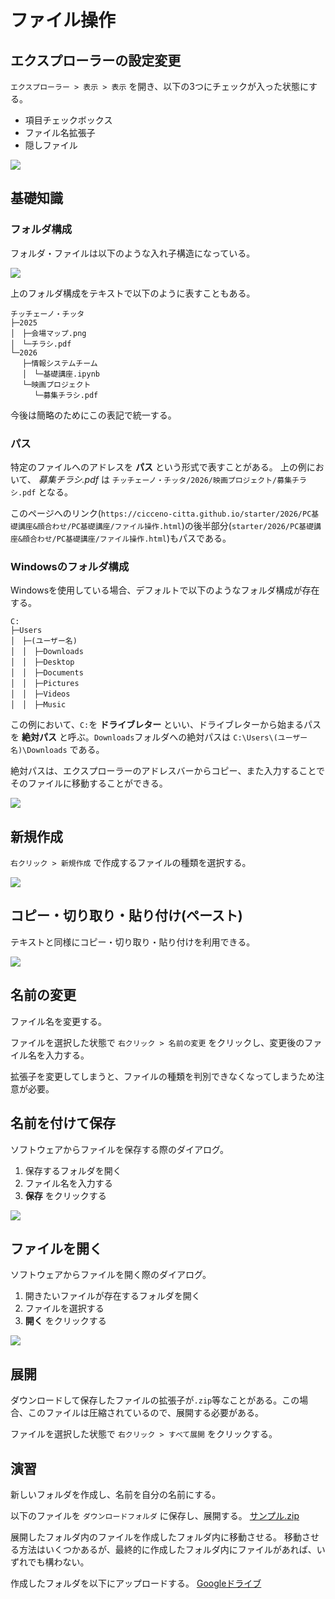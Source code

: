 # ファイル操作

## エクスプローラーの設定変更

`エクスプローラー > 表示 > 表示` を開き、以下の3つにチェックが入った状態にする。

- 項目チェックボックス
- ファイル名拡張子
- 隠しファイル

![](attachments/Pasted%20image%2020250905011225.png)

## 基礎知識

### フォルダ構成

フォルダ・ファイルは以下のような入れ子構造になっている。

![](attachments/チッチェーノ・チッタ.jpg)

上のフォルダ構成をテキストで以下のように表すこともある。

```
チッチェーノ・チッタ
├─2025
│　├─会場マップ.png
│　└─チラシ.pdf
└─2026
 　├─情報システムチーム
 　│　└─基礎講座.ipynb
 　└─映画プロジェクト
 　 　└─募集チラシ.pdf
```

今後は簡略のためにこの表記で統一する。

### パス

特定のファイルへのアドレスを **パス** という形式で表すことがある。
上の例において、 *募集チラシ.pdf* は `チッチェーノ・チッタ/2026/映画プロジェクト/募集チラシ.pdf` となる。

このページへのリンク(`https://cicceno-citta.github.io/starter/2026/PC基礎講座&顔合わせ/PC基礎講座/ファイル操作.html`)の後半部分(`starter/2026/PC基礎講座&顔合わせ/PC基礎講座/ファイル操作.html`)もパスである。

### Windowsのフォルダ構成

Windowsを使用している場合、デフォルトで以下のようなフォルダ構成が存在する。

```
C:
├─Users
│　├─(ユーザー名)
│　│　├─Downloads
│　│　├─Desktop
│　│　├─Documents
│　│　├─Pictures
│　│　├─Videos
│　│　├─Music
```

この例において、`C:`を **ドライブレター** といい、ドライブレターから始まるパスを **絶対パス** と呼ぶ。`Downloads`フォルダへの絶対パスは `C:\Users\(ユーザー名)\Downloads` である。

絶対パスは、エクスプローラーのアドレスバーからコピー、また入力することでそのファイルに移動することができる。

![](attachments/Pasted%20image%2020250905020129.png)

## 新規作成

`右クリック > 新規作成` で作成するファイルの種類を選択する。

![](attachments/Pasted%20image%2020250905171741.png)

## コピー・切り取り・貼り付け(ペースト)

テキストと同様にコピー・切り取り・貼り付けを利用できる。

![](attachments/Pasted%20image%2020250905022045.png)

## 名前の変更

ファイル名を変更する。

ファイルを選択した状態で `右クリック > 名前の変更` をクリックし、変更後のファイル名を入力する。

拡張子を変更してしまうと、ファイルの種類を判別できなくなってしまうため注意が必要。

## 名前を付けて保存

ソフトウェアからファイルを保存する際のダイアログ。

1. 保存するフォルダを開く
2. ファイル名を入力する
3. **保存** をクリックする

![](attachments/Pasted%20image%2020250905022808.png)

## ファイルを開く

ソフトウェアからファイルを開く際のダイアログ。

1. 開きたいファイルが存在するフォルダを開く
2. ファイルを選択する
3. **開く** をクリックする

![](attachments/Pasted%20image%2020250905023113.png)

## 展開

ダウンロードして保存したファイルの拡張子が`.zip`等なことがある。この場合、このファイルは圧縮されているので、展開する必要がある。

ファイルを選択した状態で `右クリック > すべて展開` をクリックする。

## 演習

新しいフォルダを作成し、名前を自分の名前にする。

以下のファイルを `ダウンロードフォルダ` に保存し、展開する。
[サンプル.zip](attachments/サンプル.zip)

展開したフォルダ内のファイルを作成したフォルダ内に移動させる。
移動させる方法はいくつかあるが、最終的に作成したフォルダ内にファイルがあれば、いずれでも構わない。

作成したフォルダを以下にアップロードする。
[Googleドライブ](https://drive.google.com/drive/folders/1uKca3837PFl7RnKoj4oGJYKLEfDIh0io?usp=sharing)